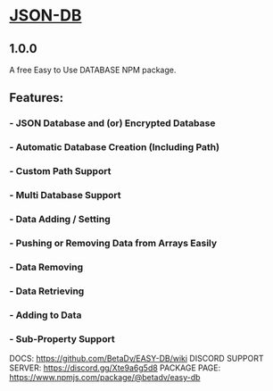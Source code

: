 # [JSON-DB](https://www.npmjs.com/package/@betadv/easy-db)
## 1.0.0
A free Easy to Use DATABASE NPM package.

## Features:
### - JSON Database and (or) Encrypted Database
### - Automatic Database Creation (Including Path)
### - Custom Path Support
### - Multi Database Support
### - Data Adding / Setting
### - Pushing or Removing Data from Arrays Easily
### - Data Removing
### - Data Retrieving
### - Adding to Data
### - Sub-Property Support

DOCS: https://github.com/BetaDv/EASY-DB/wiki
DISCORD SUPPORT SERVER: https://discord.gg/Xte9a6g5d8
PACKAGE PAGE: https://www.npmjs.com/package/@betadv/easy-db
